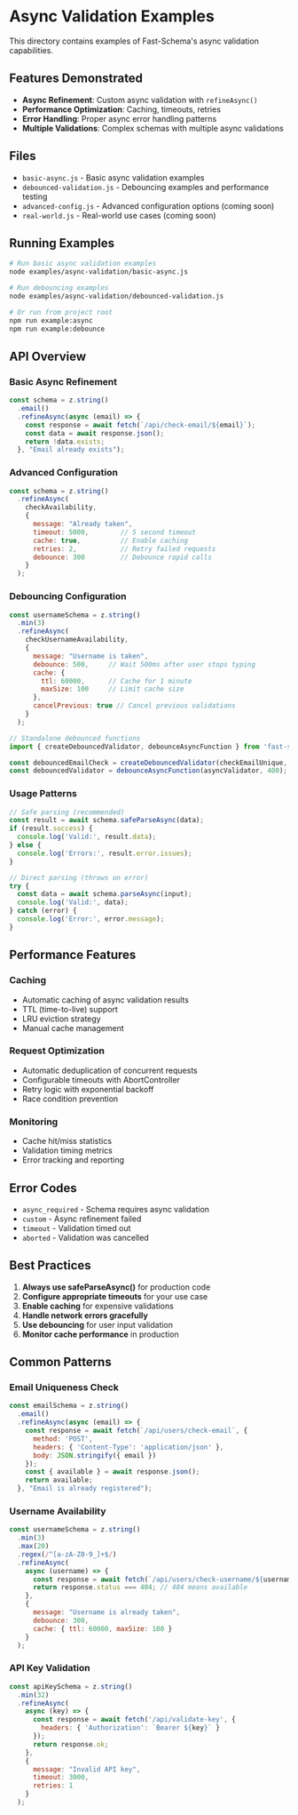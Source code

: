 # Async Validation Examples

This directory contains examples of Fast-Schema's async validation capabilities.

## Features Demonstrated

- **Async Refinement**: Custom async validation with `refineAsync()`
- **Performance Optimization**: Caching, timeouts, retries
- **Error Handling**: Proper async error handling patterns
- **Multiple Validations**: Complex schemas with multiple async validations

## Files

- `basic-async.js` - Basic async validation examples
- `debounced-validation.js` - Debouncing examples and performance testing
- `advanced-config.js` - Advanced configuration options (coming soon)
- `real-world.js` - Real-world use cases (coming soon)

## Running Examples

```bash
# Run basic async validation examples
node examples/async-validation/basic-async.js

# Run debouncing examples
node examples/async-validation/debounced-validation.js

# Or run from project root
npm run example:async
npm run example:debounce
```

## API Overview

### Basic Async Refinement

```javascript
const schema = z.string()
  .email()
  .refineAsync(async (email) => {
    const response = await fetch(`/api/check-email/${email}`);
    const data = await response.json();
    return !data.exists;
  }, "Email already exists");
```

### Advanced Configuration

```javascript
const schema = z.string()
  .refineAsync(
    checkAvailability,
    {
      message: "Already taken",
      timeout: 5000,        // 5 second timeout
      cache: true,          // Enable caching
      retries: 2,           // Retry failed requests
      debounce: 300         // Debounce rapid calls
    }
  );
```

### Debouncing Configuration

```javascript
const usernameSchema = z.string()
  .min(3)
  .refineAsync(
    checkUsernameAvailability,
    {
      message: "Username is taken",
      debounce: 500,     // Wait 500ms after user stops typing
      cache: {
        ttl: 60000,      // Cache for 1 minute
        maxSize: 100     // Limit cache size
      },
      cancelPrevious: true // Cancel previous validations
    }
  );

// Standalone debounced functions
import { createDebouncedValidator, debounceAsyncFunction } from 'fast-schema';

const debouncedEmailCheck = createDebouncedValidator(checkEmailUnique, 300);
const debouncedValidator = debounceAsyncFunction(asyncValidator, 400);
```

### Usage Patterns

```javascript
// Safe parsing (recommended)
const result = await schema.safeParseAsync(data);
if (result.success) {
  console.log('Valid:', result.data);
} else {
  console.log('Errors:', result.error.issues);
}

// Direct parsing (throws on error)
try {
  const data = await schema.parseAsync(input);
  console.log('Valid:', data);
} catch (error) {
  console.log('Error:', error.message);
}
```

## Performance Features

### Caching
- Automatic caching of async validation results
- TTL (time-to-live) support
- LRU eviction strategy
- Manual cache management

### Request Optimization
- Automatic deduplication of concurrent requests
- Configurable timeouts with AbortController
- Retry logic with exponential backoff
- Race condition prevention

### Monitoring
- Cache hit/miss statistics
- Validation timing metrics
- Error tracking and reporting

## Error Codes

- `async_required` - Schema requires async validation
- `custom` - Async refinement failed
- `timeout` - Validation timed out
- `aborted` - Validation was cancelled

## Best Practices

1. **Always use safeParseAsync()** for production code
2. **Configure appropriate timeouts** for your use case
3. **Enable caching** for expensive validations
4. **Handle network errors gracefully**
5. **Use debouncing** for user input validation
6. **Monitor cache performance** in production

## Common Patterns

### Email Uniqueness Check
```javascript
const emailSchema = z.string()
  .email()
  .refineAsync(async (email) => {
    const response = await fetch(`/api/users/check-email`, {
      method: 'POST',
      headers: { 'Content-Type': 'application/json' },
      body: JSON.stringify({ email })
    });
    const { available } = await response.json();
    return available;
  }, "Email is already registered");
```

### Username Availability
```javascript
const usernameSchema = z.string()
  .min(3)
  .max(20)
  .regex(/^[a-zA-Z0-9_]+$/)
  .refineAsync(
    async (username) => {
      const response = await fetch(`/api/users/check-username/${username}`);
      return response.status === 404; // 404 means available
    },
    {
      message: "Username is already taken",
      debounce: 300,
      cache: { ttl: 60000, maxSize: 100 }
    }
  );
```

### API Key Validation
```javascript
const apiKeySchema = z.string()
  .min(32)
  .refineAsync(
    async (key) => {
      const response = await fetch('/api/validate-key', {
        headers: { 'Authorization': `Bearer ${key}` }
      });
      return response.ok;
    },
    {
      message: "Invalid API key",
      timeout: 3000,
      retries: 1
    }
  );
```